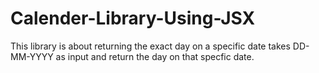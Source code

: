 # Calender-Library-Using-JSX
This library is about returning the exact day on a specific date takes DD-MM-YYYY as input and return the day on that specfic date.
